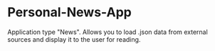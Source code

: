 # Personal-News-App
Application type "News". Allows you to load .json data from external sources and display it to the user for reading.
